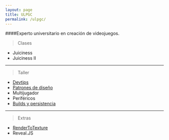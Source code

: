 ```yaml
---
layout: page
title: ULPGC
permalink: /ulpgc/
---
```


####Experto universitario en creación de videojuegos.

>Clases

- Juiciness[](http://aitorlozano.com/slides/juiciness)
- Juiciness II[](http://aitorlozano.com/slides/juiciness-ii)

----
>Taller
- [Devtips](https://aitorlozano.com/slides/devtips)
- [Patrones de diseño](http://aitorlozano.com/slides/design-patterns/)
- Multijugador[](http://aitorlozano.com/slides/multiplayer/slides)
- Periféricos[](http://aitorlozano.com/slides/perifericos)
- [Builds y persistencia](http://aitorlozano.com/slides/persistencia)

----
>Extras

- [RenderToTexture](http://aitorlozano.com/slides/raycast)
- Reveal.JS[](https://aitorlozano.com/slides/reveal)
